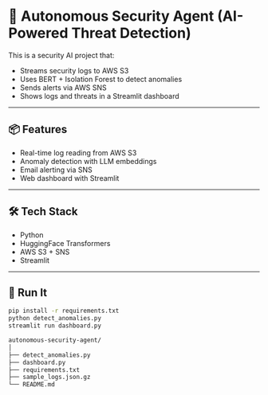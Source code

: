 # 🤖 Autonomous Security Agent (AI-Powered Threat Detection)

This is a security AI project that:
- Streams security logs to AWS S3
- Uses BERT + Isolation Forest to detect anomalies
- Sends alerts via AWS SNS
- Shows logs and threats in a Streamlit dashboard

---

## 📦 Features
- Real-time log reading from AWS S3
- Anomaly detection with LLM embeddings
- Email alerting via SNS
- Web dashboard with Streamlit

---

## 🛠 Tech Stack
- Python
- HuggingFace Transformers
- AWS S3 + SNS
- Streamlit

---

## 🚀 Run It
```bash
pip install -r requirements.txt
python detect_anomalies.py
streamlit run dashboard.py

autonomous-security-agent/
│
├── detect_anomalies.py
├── dashboard.py
├── requirements.txt
├── sample_logs.json.gz
└── README.md
